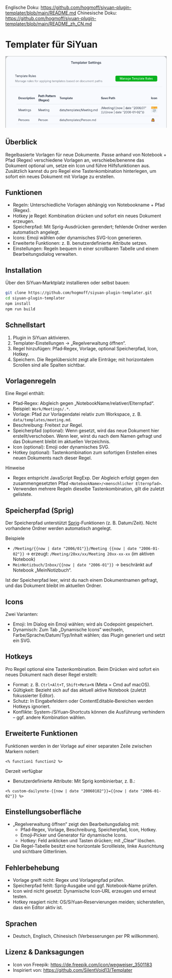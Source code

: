 Englische Doku: https://github.com/hogmoff/siyuan-plugin-templater/blob/main/README.md
Chinesische Doku: https://github.com/hogmoff/siyuan-plugin-templater/blob/main/README_zh_CN.md

# Templater für SiYuan

![Vorschau](preview.png)

## Überblick
Regelbasierte Vorlagen für neue Dokumente. Passe anhand von Notebook + Pfad (Regex) verschiedene Vorlagen an, verschiebe/benenne das Dokument optional um, setze ein Icon und führe Hilfsfunktionen aus. Zusätzlich kannst du pro Regel eine Tastenkombination hinterlegen, um sofort ein neues Dokument mit Vorlage zu erstellen.

## Funktionen
- Regeln: Unterschiedliche Vorlagen abhängig von Notebookname + Pfad (Regex).
- Hotkey je Regel: Kombination drücken und sofort ein neues Dokument erzeugen.
- Speicherpfad: Mit Sprig-Ausdrücken gerendert; fehlende Ordner werden automatisch angelegt.
- Icons: Emoji wählen oder dynamisches SVG-Icon generieren.
- Erweiterte Funktionen: z. B. benutzerdefinierte Attribute setzen.
- Einstellungen: Regeln bequem in einer scrollbaren Tabelle und einem Bearbeitungsdialog verwalten.

## Installation
Über den SiYuan‑Marktplatz installieren oder selbst bauen:

```bash
git clone https://github.com/hogmoff/siyuan-plugin-templater.git
cd siyuan-plugin-templater
npm install
npm run build
```

## Schnellstart
1) Plugin in SiYuan aktivieren.
2) Templater‑Einstellungen → „Regelverwaltung öffnen“.
3) Regel hinzufügen: Pfad‑Regex, Vorlage, optional Speicherpfad, Icon, Hotkey.
4) Speichern. Die Regelübersicht zeigt alle Einträge; mit horizontalem Scrollen sind alle Spalten sichtbar.

## Vorlagenregeln
Eine Regel enthält:
- Pfad‑Regex: Abgleich gegen „NotebookName/relativer/Elternpfad“. Beispiel: `Work/Meetings/.*`.
- Vorlage: Pfad zur Vorlagendatei relativ zum Workspace, z. B. `data/templates/meeting.md`.
- Beschreibung: Freitext zur Regel.
- Speicherpfad (optional): Wenn gesetzt, wird das neue Dokument hier erstellt/verschoben. Wenn leer, wirst du nach dem Namen gefragt und das Dokument bleibt im aktuellen Verzeichnis.
- Icon (optional): Emoji oder dynamisches SVG.
- Hotkey (optional): Tastenkombination zum sofortigen Erstellen eines neuen Dokuments nach dieser Regel.

Hinweise
- Regex entspricht JavaScript RegExp. Der Abgleich erfolgt gegen den zusammengesetzten Pfad `<NotebookName>/<menschlicher Elternpfad>`.
- Verwenden mehrere Regeln dieselbe Tastenkombination, gilt die zuletzt gelistete.

## Speicherpfad (Sprig)
Der Speicherpfad unterstützt [Sprig](https://masterminds.github.io/sprig/)-Funktionen (z. B. Datum/Zeit). Nicht vorhandene Ordner werden automatisch angelegt.

Beispiele
- `/Meeting/{{now | date "2006/01"}}/Meeting {{now | date "2006-01-02"}}`
  → erzeugt: `/Meeting/20xx/xx/Meeting 20xx-xx-xx` (im aktiven Notebook)
- `MeinNotizbuch/Inbox/{{now | date "2006-01"}}` → beschränkt auf Notebook „MeinNotizbuch“.

Ist der Speicherpfad leer, wirst du nach einem Dokumentnamen gefragt, und das Dokument bleibt im aktuellen Ordner.

## Icons
Zwei Varianten:
- Emoji: Im Dialog ein Emoji wählen; wird als Codepoint gespeichert.
- Dynamisch: Zum Tab „Dynamische Icons“ wechseln, Farbe/Sprache/Datum/Typ/Inhalt wählen; das Plugin generiert und setzt ein SVG.

## Hotkeys
Pro Regel optional eine Tastenkombination. Beim Drücken wird sofort ein neues Dokument nach dieser Regel erstellt:
- Format: z. B. `Ctrl+Alt+T`, `Shift+Meta+N` (Meta = Cmd auf macOS).
- Gültigkeit: Bezieht sich auf das aktuell aktive Notebook (zuletzt fokussierter Editor).
- Schutz: In Eingabefeldern oder ContentEditable‑Bereichen werden Hotkeys ignoriert.
- Konflikte: System-/SiYuan‑Shortcuts können die Ausführung verhindern – ggf. andere Kombination wählen.

## Erweiterte Funktionen
Funktionen werden in der Vorlage auf einer separaten Zeile zwischen Markern notiert:

```
<% function1 function2 %>
```

Derzeit verfügbar
- Benutzerdefinierte Attribute: Mit Sprig kombinierbar, z. B.:
```
<% custom-dailynote-{{now | date "20060102"}}={{now | date "2006-01-02"}} %>
```

## Einstellungsoberfläche
- „Regelverwaltung öffnen“ zeigt den Bearbeitungsdialog mit:
  - Pfad‑Regex, Vorlage, Beschreibung, Speicherpfad, Icon, Hotkey.
  - Emoji‑Picker und Generator für dynamische Icons.
  - Hotkey: Feld anklicken und Tasten drücken; mit „Clear“ löschen.
- Die Regel‑Tabelle besitzt eine horizontale Scrollleiste, linke Ausrichtung und sichtbare Gitterlinien.

## Fehlerbehebung
- Vorlage greift nicht: Regex und Vorlagenpfad prüfen.
- Speicherpfad fehlt: Sprig‑Ausgabe und ggf. Notebook‑Name prüfen.
- Icon wird nicht gesetzt: Dynamische Icon‑URL erzeugen und erneut testen.
- Hotkey reagiert nicht: OS/SiYuan‑Reservierungen meiden; sicherstellen, dass ein Editor aktiv ist.

## Sprachen
- Deutsch, Englisch, Chinesisch (Verbesserungen per PR willkommen).

## Lizenz & Danksagungen
- Icon von Freepik: https://de.freepik.com/icon/wegweiser_3501183
- Inspiriert von: https://github.com/SilentVoid13/Templater

